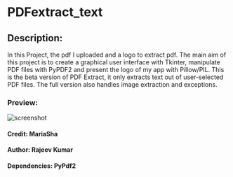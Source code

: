 
# PDFextract_text

## Description:

In this Project, the pdf I uploaded and a logo to extract pdf. The main aim of this project is to create 
a graphical user interface with Tkinter, manipulate PDF files with PyPDF2 and present the logo of my app with Pillow/PIL.
This is the beta version of PDF Extract, it only extracts text out of user-selected PDF files.
The full version also handles image extraction and exceptions.




### Preview:

![screenshot](https://user-images.githubusercontent.com/32107652/100146136-497a2300-2e4e-11eb-999c-36c03ab0ecfb.jpg)

#### Credit: MariaSha


#### Author: Rajeev Kumar
#### Dependencies: PyPdf2

